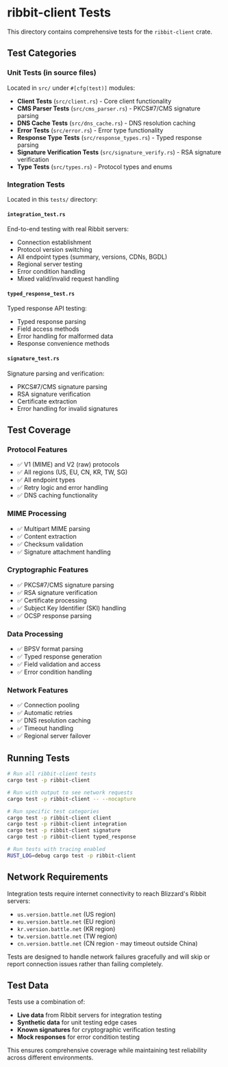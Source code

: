 # ribbit-client Tests

This directory contains comprehensive tests for the `ribbit-client` crate.

## Test Categories

### Unit Tests (in source files)
Located in `src/` under `#[cfg(test)]` modules:

- **Client Tests** (`src/client.rs`) - Core client functionality
- **CMS Parser Tests** (`src/cms_parser.rs`) - PKCS#7/CMS signature parsing
- **DNS Cache Tests** (`src/dns_cache.rs`) - DNS resolution caching
- **Error Tests** (`src/error.rs`) - Error type functionality
- **Response Type Tests** (`src/response_types.rs`) - Typed response parsing
- **Signature Verification Tests** (`src/signature_verify.rs`) - RSA signature verification
- **Type Tests** (`src/types.rs`) - Protocol types and enums

### Integration Tests
Located in this `tests/` directory:

#### `integration_test.rs`
End-to-end testing with real Ribbit servers:
- Connection establishment
- Protocol version switching
- All endpoint types (summary, versions, CDNs, BGDL)
- Regional server testing
- Error condition handling
- Mixed valid/invalid request handling

#### `typed_response_test.rs`
Typed response API testing:
- Typed response parsing
- Field access methods
- Error handling for malformed data
- Response convenience methods

#### `signature_test.rs`
Signature parsing and verification:
- PKCS#7/CMS signature parsing
- RSA signature verification
- Certificate extraction
- Error handling for invalid signatures

## Test Coverage

### Protocol Features
- ✅ V1 (MIME) and V2 (raw) protocols
- ✅ All regions (US, EU, CN, KR, TW, SG)
- ✅ All endpoint types
- ✅ Retry logic and error handling
- ✅ DNS caching functionality

### MIME Processing
- ✅ Multipart MIME parsing
- ✅ Content extraction
- ✅ Checksum validation
- ✅ Signature attachment handling

### Cryptographic Features
- ✅ PKCS#7/CMS signature parsing
- ✅ RSA signature verification
- ✅ Certificate processing
- ✅ Subject Key Identifier (SKI) handling
- ✅ OCSP response parsing

### Data Processing
- ✅ BPSV format parsing
- ✅ Typed response generation
- ✅ Field validation and access
- ✅ Error condition handling

### Network Features
- ✅ Connection pooling
- ✅ Automatic retries
- ✅ DNS resolution caching
- ✅ Timeout handling
- ✅ Regional server failover

## Running Tests

```bash
# Run all ribbit-client tests
cargo test -p ribbit-client

# Run with output to see network requests
cargo test -p ribbit-client -- --nocapture

# Run specific test categories
cargo test -p ribbit-client client
cargo test -p ribbit-client integration
cargo test -p ribbit-client signature
cargo test -p ribbit-client typed_response

# Run tests with tracing enabled
RUST_LOG=debug cargo test -p ribbit-client
```

## Network Requirements

Integration tests require internet connectivity to reach Blizzard's Ribbit servers:
- `us.version.battle.net` (US region)
- `eu.version.battle.net` (EU region)  
- `kr.version.battle.net` (KR region)
- `tw.version.battle.net` (TW region)
- `cn.version.battle.net` (CN region - may timeout outside China)

Tests are designed to handle network failures gracefully and will skip or report connection issues rather than failing completely.

## Test Data

Tests use a combination of:
- **Live data** from Ribbit servers for integration testing
- **Synthetic data** for unit testing edge cases
- **Known signatures** for cryptographic verification testing
- **Mock responses** for error condition testing

This ensures comprehensive coverage while maintaining test reliability across different environments.